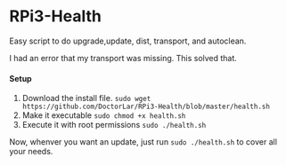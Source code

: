 # RPi3-Health
Easy script to do upgrade,update, dist, transport, and autoclean.

I had an error that my transport was missing.  This solved that.  

#### Setup ####

1. Download the install file.
  `sudo wget https://github.com/DoctorLar/RPi3-Health/blob/master/health.sh`
2. Make it executable 
  `sudo chmod +x health.sh`
3. Execute it with root permissions 
  `sudo ./health.sh`


Now, whenver you want an update, just run `sudo ./health.sh` to cover all your needs.
